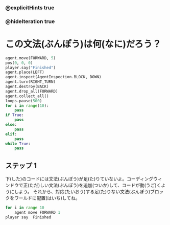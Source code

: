 ### @explicitHints true
### @hideIteration true 

# この文法(ぶんぽう)は何(なに)だろう？ 

```python
agent.move(FORWARD, 5)
pos(0, 0, 0)
player.say("Finished")
agent.place(LEFT)
agent.inspect(AgentInspection.BLOCK, DOWN) 
agent.turn(RIGHT_TURN)
agent.destroy(BACK)
agent.drop_all(FORWARD)
agent.collect_all()
loops.pause(500)
for i in range(10):
    pass
if True: 
    pass
else: 
    pass
elif:
    pass
while True:
    pass
```

## ステップ 1
下(した)のコードには文法(ぶんぽう)が足(た)りていないよ。コーディングウィンドウで正(ただ)しい文法(ぶんぽう)を追加(ついか)して、コードが動(うご)くようにしよう。
それから、対応(たいおう)する足(た)りない文法(ぶんぽう)ブロックをワールドに配置(はいち)してね。
```python
for i in range 10
    agent move FORWARD 1
player say  Finished
```
